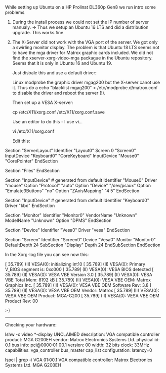 While setting up Ubuntu on a HP Prolinat DL360p Gen8 we run intro some problems. 

1) During the install process we could not set  the IP number of server manualy. 
     -> Thus we setup an Ubuntu 16 LTS and did a distribution upgrade. This works fine.

2) The X-Server did not work with the VGA port of the server. We got only a swirling monitor display.
    The problem is that Ubuntu 18 LTS seems not to have the mga driver for Matrox graphic cards included.
    We did not find the xserver-xorg-video-mga packague in the Ubuntu repository. Seems that it is only in Ubuntu 16 and Ubuntu 19.
    
    Just disbale this and use a default driver:
    
    Linux modprobe the graphic driver mgag200 but the X-server canot use it.
    Thus do a 
       echo "blacklist  mgag200" > /etc/modprobe.d/matrox.conf 
    to disable the driver and reboot  the server (!).
    
    Then set up a VESA X-server:
    
    cp /etc/X11/xorg.conf /etc/X11/xorg.conf.save
    
    Use an editor to do this - I use vi...
    
    vi /etc/X11/xorg.conf
    
    Edit this:
    
Section "ServerLayout"
    Identifier     "Layout0"
    Screen     	   0 "Screen0"
    InputDevice    "Keyboard0" "CoreKeyboard"
    InputDevice    "Mouse0" "CorePointer"
EndSection

Section "Files"
EndSection

Section "InputDevice"
    # generated from default
    Identifier     "Mouse0"
    Driver         "mouse"
    Option         "Protocol" "auto"
    Option         "Device" "/dev/psaux"
    Option         "Emulate3Buttons" "no"
    Option         "ZAxisMapping" "4 5"
EndSection

Section "InputDevice"
    # generated from default
    Identifier     "Keyboard0"
    Driver         "kbd"
EndSection

Section "Monitor"
    Identifier     "Monitor0"
    VendorName     "Unknown"
    ModelName      "Unknown"
    Option         "DPMS"
EndSection


Section "Device"
    Identifier     "Vesa0"
    Driver         "vesa"
EndSection


Section "Screen"
    Identifier     "Screen0"
    Device         "Vesa0"
    Monitor        "Monitor0"
    DefaultDepth    24
    SubSection     "Display"
        Depth       24
    EndSubSection
EndSection
    
 In the Xorg-log file you can see now this:
 
[    35.789] (II) VESA(0): initializing int10
[    35.789] (II) VESA(0): Primary V_BIOS segment is: 0xc000
[    35.789] (II) VESA(0): VESA BIOS detected
[    35.789] (II) VESA(0): VESA VBE Version 3.0
[    35.789] (II) VESA(0): VESA VBE Total Mem: 8192 kB
[    35.789] (II) VESA(0): VESA VBE OEM: Matrox Graphics Inc.
[    35.789] (II) VESA(0): VESA VBE OEM Software Rev: 3.8
[    35.789] (II) VESA(0): VESA VBE OEM Vendor: Matrox
[    35.789] (II) VESA(0): VESA VBE OEM Product: MGA-G200
[    35.789] (II) VESA(0): VESA VBE OEM Product Rev: 00

:-)

------

Checking your hardware:
    
lshw -c video 
      *-display UNCLAIMED
       description: VGA compatible controller
       product: MGA G200EH
       vendor: Matrox Electronics Systems Ltd.
       physical id: 0.1
       bus info: pci@0000:01:00.1
       version: 00
       width: 32 bits
       clock: 33MHz
       capabilities: vga_controller bus_master cap_list
       configuration: latency=0

lspci | grep -i VGA
01:00.1 VGA compatible controller: Matrox Electronics Systems Ltd. MGA G200EH


